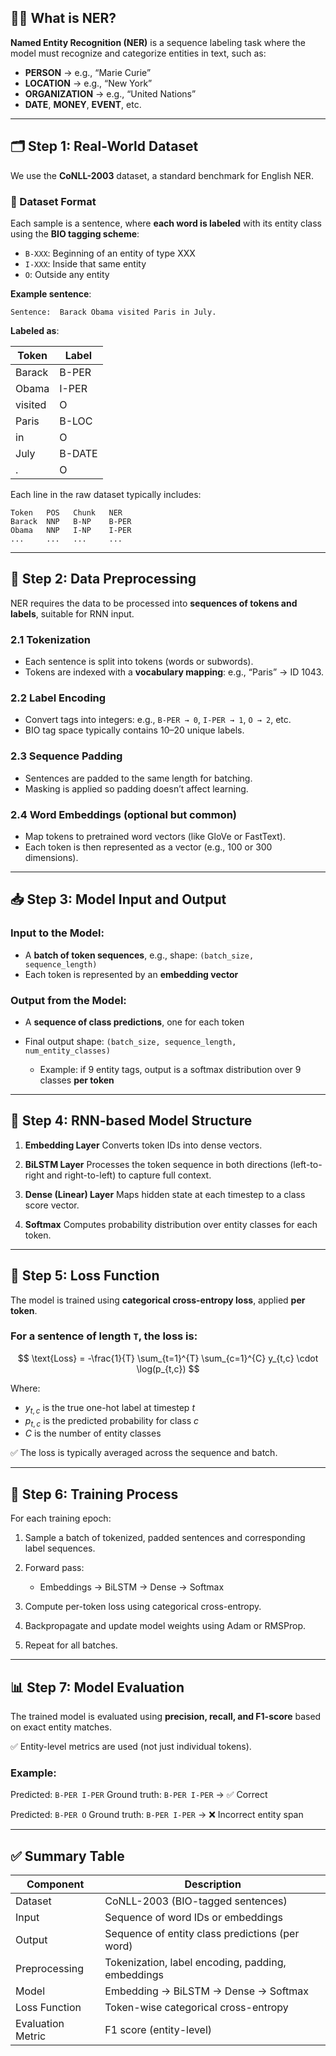 ## 🧠🎯 What is NER?

**Named Entity Recognition (NER)** is a sequence labeling task where the model must recognize and categorize entities in text, such as:

* **PERSON** → e.g., “Marie Curie”
* **LOCATION** → e.g., “New York”
* **ORGANIZATION** → e.g., “United Nations”
* **DATE**, **MONEY**, **EVENT**, etc.

---

## 🗂️ Step 1: Real-World Dataset

We use the **CoNLL-2003** dataset, a standard benchmark for English NER.

### 🧾 Dataset Format

Each sample is a sentence, where **each word is labeled** with its entity class using the **BIO tagging scheme**:

* `B-XXX`: Beginning of an entity of type XXX
* `I-XXX`: Inside that same entity
* `O`: Outside any entity

**Example sentence**:

```
Sentence:  Barack Obama visited Paris in July.
```

**Labeled as**:

| Token   | Label  |
| ------- | ------ |
| Barack  | B-PER  |
| Obama   | I-PER  |
| visited | O      |
| Paris   | B-LOC  |
| in      | O      |
| July    | B-DATE |
| .       | O      |

Each line in the raw dataset typically includes:

```
Token   POS   Chunk   NER
Barack  NNP   B-NP    B-PER
Obama   NNP   I-NP    I-PER
...     ...   ...     ...
```

---

## 🧹 Step 2: Data Preprocessing

NER requires the data to be processed into **sequences of tokens and labels**, suitable for RNN input.

### 2.1 Tokenization

* Each sentence is split into tokens (words or subwords).
* Tokens are indexed with a **vocabulary mapping**: e.g., “Paris” → ID 1043.

### 2.2 Label Encoding

* Convert tags into integers: e.g., `B-PER → 0`, `I-PER → 1`, `O → 2`, etc.
* BIO tag space typically contains 10–20 unique labels.

### 2.3 Sequence Padding

* Sentences are padded to the same length for batching.
* Masking is applied so padding doesn’t affect learning.

### 2.4 Word Embeddings (optional but common)

* Map tokens to pretrained word vectors (like GloVe or FastText).
* Each token is then represented as a vector (e.g., 100 or 300 dimensions).

---

## 📥 Step 3: Model Input and Output

### Input to the Model:

* A **batch of token sequences**, e.g., shape: `(batch_size, sequence_length)`
* Each token is represented by an **embedding vector**

### Output from the Model:

* A **sequence of class predictions**, one for each token
* Final output shape: `(batch_size, sequence_length, num_entity_classes)`

  * Example: if 9 entity tags, output is a softmax distribution over 9 classes **per token**

---

## 🔁 Step 4: RNN-based Model Structure

1. **Embedding Layer**
   Converts token IDs into dense vectors.

2. **BiLSTM Layer**
   Processes the token sequence in both directions (left-to-right and right-to-left) to capture full context.

3. **Dense (Linear) Layer**
   Maps hidden state at each timestep to a class score vector.

4. **Softmax**
   Computes probability distribution over entity classes for each token.

---

## 🧮 Step 5: Loss Function

The model is trained using **categorical cross-entropy loss**, applied **per token**.

### For a sentence of length `T`, the loss is:

$$
\text{Loss} = -\frac{1}{T} \sum_{t=1}^{T} \sum_{c=1}^{C} y_{t,c} \cdot \log(p_{t,c})
$$

Where:

* $y_{t,c}$ is the true one-hot label at timestep $t$
* $p_{t,c}$ is the predicted probability for class $c$
* $C$ is the number of entity classes

✅ The loss is typically averaged across the sequence and batch.

---

## 🧠 Step 6: Training Process

For each training epoch:

1. Sample a batch of tokenized, padded sentences and corresponding label sequences.
2. Forward pass:

   * Embeddings → BiLSTM → Dense → Softmax
3. Compute per-token loss using categorical cross-entropy.
4. Backpropagate and update model weights using Adam or RMSProp.
5. Repeat for all batches.

---

## 📊 Step 7: Model Evaluation

The trained model is evaluated using **precision, recall, and F1-score** based on exact entity matches.

✅ Entity-level metrics are used (not just individual tokens).

### Example:

Predicted: `B-PER I-PER`
Ground truth: `B-PER I-PER` → ✅ Correct

Predicted: `B-PER O`
Ground truth: `B-PER I-PER` → ❌ Incorrect entity span

---

## ✅ Summary Table

| Component         | Description                                       |
| ----------------- | ------------------------------------------------- |
| Dataset           | CoNLL-2003 (BIO-tagged sentences)                 |
| Input             | Sequence of word IDs or embeddings                |
| Output            | Sequence of entity class predictions (per word)   |
| Preprocessing     | Tokenization, label encoding, padding, embeddings |
| Model             | Embedding → BiLSTM → Dense → Softmax              |
| Loss Function     | Token-wise categorical cross-entropy              |
| Evaluation Metric | F1 score (entity-level)                           |
